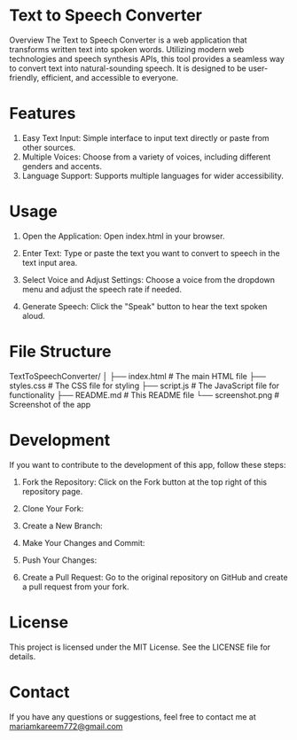 # Text to Speech Converter

Overview
The Text to Speech Converter is a web application that transforms written text into spoken words. Utilizing modern web technologies and speech synthesis APIs, this tool provides a seamless way to convert text into natural-sounding speech. It is designed to be user-friendly, efficient, and accessible to everyone.

# Features

1. Easy Text Input: Simple interface to input text directly or paste
   from other sources.
2. Multiple Voices: Choose from a variety of voices, including 
   different genders and accents.
3. Language Support: Supports multiple languages for wider accessibility.

# Usage

1. Open the Application:
   Open index.html in your browser.

2. Enter Text:
   Type or paste the text you want to convert to speech in the text input area.

3. Select Voice and Adjust Settings:
   Choose a voice from the dropdown menu and adjust the speech rate if needed.

4. Generate Speech:
   Click the "Speak" button to hear the text spoken aloud.

# File Structure

TextToSpeechConverter/
│
├── index.html         # The main HTML file
├── styles.css         # The CSS file for styling
├── script.js          # The JavaScript file for functionality
├── README.md          # This README file
└── screenshot.png     # Screenshot of the app
 
# Development

If you want to contribute to the development of this app, follow these steps:

1. Fork the Repository:
   Click on the Fork button at the top right of this repository page.

2. Clone Your Fork:
3. Create a New Branch:
4. Make Your Changes and Commit:
5. Push Your Changes:
6. Create a Pull Request:
   Go to the original repository on GitHub and create a pull request from your fork.

# License
   This project is licensed under the MIT License. See the LICENSE file for details.

# Contact
  If you have any questions or suggestions, feel free to contact me at mariamkareem772@gmail.com
